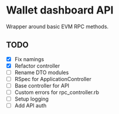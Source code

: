 # Wallet dashboard API

Wrapper around basic EVM RPC methods.

## TODO

- [x] Fix namings
- [x] Refactor controller
- [ ] Rename DTO modules
- [ ] RSpec for ApplicationController
- [ ] Base controller for API
- [ ] Custom errors for rpc_controller.rb
- [ ] Setup logging
- [ ] Add API auth
